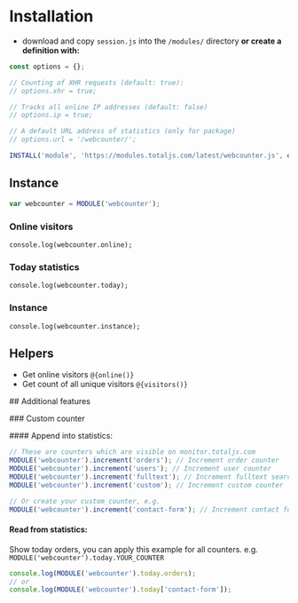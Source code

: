 # Installation

- download and copy `session.js` into the `/modules/` directory __or create a definition with:__

```js
const options = {};

// Counting of XHR requests (default: true):
// options.xhr = true;

// Tracks all online IP addresses (default: false)
// options.ip = true;

// A default URL address of statistics (only for package)
// options.url = '/webcounter/';

INSTALL('module', 'https://modules.totaljs.com/latest/webcounter.js', options);
```

## Instance

```js
var webcounter = MODULE('webcounter');
```

### Online visitors

`console.log(webcounter.online);`

### Today statistics

`console.log(webcounter.today);`

### Instance

`console.log(webcounter.instance);`

## Helpers

- Get online visitors `@{online()}`
- Get count of all unique visitors `@{visitors()}`

## Additional features

### Custom counter

#### Append into statistics:

```js
// These are counters which are visible on monitor.totaljs.com
MODULE('webcounter').increment('orders'); // Increment order counter
MODULE('webcounter').increment('users'); // Increment user counter
MODULE('webcounter').increment('fulltext'); // Increment fulltext search counter
MODULE('webcounter').increment('custom'); // Increment custom counter

// Or create your custom counter, e.g.
MODULE('webcounter').increment('contact-form'); // Increment contact form counter
```

#### Read from statistics:

Show today orders, you can apply this example for all counters. e.g. `MODULE('webcounter').today.YOUR_COUNTER`

```js
console.log(MODULE('webcounter').today.orders);
// or
console.log(MODULE('webcounter').today['contact-form']);
```
